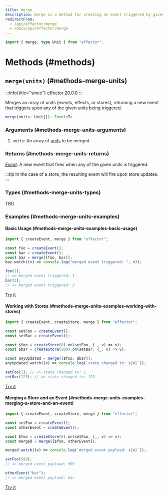 ```yaml
---
title: merge
description: merge is a method for creating an event triggered by given units
redirectFrom:
  - /api/effector/merge
  - /docs/api/effector/merge
---
```


```ts
import { merge, type Unit } from "effector";
```

# Methods (#methods)

## `merge(units)` (#methods-merge-units)

:::info{title="since"}
[effector 20.0.0](https://changelog.effector.dev/#effector-20-0-0)
:::

Merges an array of units (events, effects, or stores), returning a new event that triggers upon any of the given units being triggered.

```ts
merge(units: Unit[]): Event<T>
```

### Arguments (#methods-merge-units-arguments)

1. `units`: An array of [units](/en/explanation/glossary#common-unit) to be merged.

### Returns (#methods-merge-units-returns)

[_Event_](/en/api/effector/Event): A new event that fires when any of the given units is triggered.

:::tip
In the case of a store, the resulting event will fire upon store updates.
:::

### Types (#methods-merge-units-types)

TBD

### Examples (#methods-merge-units-examples)

#### Basic Usage (#methods-merge-units-examples-basic-usage)

```js
import { createEvent, merge } from "effector";

const foo = createEvent();
const bar = createEvent();
const baz = merge([foo, bar]);
baz.watch((v) => console.log("merged event triggered: ", v));

foo(1);
// => merged event triggered: 1
bar(2);
// => merged event triggered: 2
```

[Try it](https://share.effector.dev/WxUgr6dZ)

#### Working with Stores (#methods-merge-units-examples-working-with-stores)

```js
import { createEvent, createStore, merge } from "effector";

const setFoo = createEvent();
const setBar = createEvent();

const $foo = createStore(0).on(setFoo, (_, v) => v);
const $bar = createStore(100).on(setBar, (_, v) => v);

const anyUpdated = merge([$foo, $bar]);
anyUpdated.watch((v) => console.log(`state changed to: ${v}`));

setFoo(1); // => state changed to: 1
setBar(123); // => state changed to: 123
```

[Try it](https://share.effector.dev/Rp9wuRvl)

#### Merging a Store and an Event (#methods-merge-units-examples-merging-a-store-and-an-event)

```js
import { createEvent, createStore, merge } from "effector";

const setFoo = createEvent();
const otherEvent = createEvent();

const $foo = createStore(0).on(setFoo, (_, v) => v);
const merged = merge([$foo, otherEvent]);

merged.watch((v) => console.log(`merged event payload: ${v}`));

setFoo(999);
// => merged event payload: 999

otherEvent("bar");
// => merged event payload: bar
```

[Try it](https://share.effector.dev/pKkiyhVQ)
